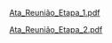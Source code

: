 
[Ata_Reunião_Etapa_1.pdf](https://github.com/ICEI-PUC-Minas-PMV-ADS/pmv-ads-2024-1-e5-proj-empext-t5-MM-Salgados/files/14499430/Reuniao.Etapa.1.pdf)

[Ata_Reunião_Etapa_2.pdf](https://github.com/ICEI-PUC-Minas-PMV-ADS/pmv-ads-2024-1-e5-proj-empext-t5-MM-Salgados/files/14815965/Ata_Reuniao_Etapa_2.pdf)
